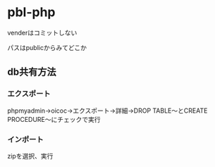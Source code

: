 # pbl-php

venderはコミットしない

パスはpublicからみてどこか

## db共有方法

### エクスポート

phpmyadmin→oicoc→エクスポート→詳細→DROP TABLE～とCREATE PROCEDURE～にチェックで実行

### インポート

zipを選択、実行
